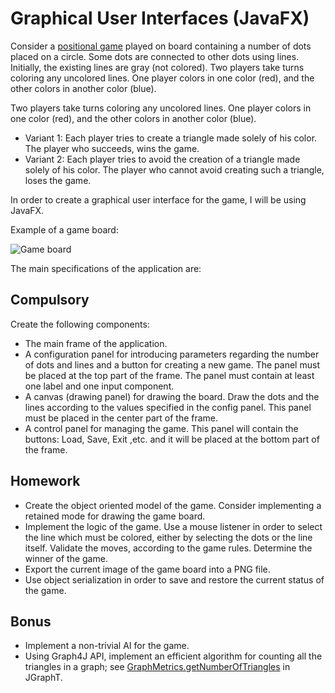 # Graphical User Interfaces (JavaFX)

Consider a [positional game](https://en.wikipedia.org/wiki/Positional_game) played on board containing a number of dots placed on a circle. Some dots are connected to other dots using lines. Initially, the existing lines are gray (not colored).
Two players take turns coloring any uncolored lines. One player colors in one color (red), and the other colors in another color (blue).

Two players take turns coloring any uncolored lines. One player colors in one color (red), and the other colors in another color (blue).
 - Variant 1: Each player tries to create a triangle made solely of his color. The player who succeeds, wins the game.
 - Variant 2: Each player tries to avoid the creation of a triangle made solely of his color. The player who cannot avoid creating such a triangle, loses the game.

In order to create a graphical user interface for the game, I will be using JavaFX.

Example of a game board:

![Game board](https://gcdnb.pbrd.co/images/05ZuK2yeUnMf.png?o=1)

The main specifications of the application are:

## Compulsory 
Create the following components:
 - The main frame of the application.
 - A configuration panel for introducing parameters regarding the number of dots and lines and a button for creating a new game. The panel must be placed at the top part of the frame. The panel must contain at least one label and one input component.
 - A canvas (drawing panel) for drawing the board. Draw the dots and the lines according to the values specified in the config panel. This panel must be placed in the center part of the frame.
 - A control panel for managing the game. This panel will contain the buttons: Load, Save, Exit ,etc. and it will be placed at the bottom part of the frame.

## Homework
 - Create the object oriented model of the game. Consider implementing a retained mode for drawing the game board.
 - Implement the logic of the game. Use a mouse listener in order to select the line which must be colored, either by selecting the dots or the line itself. Validate the moves, according to the game rules. Determine the winner of the game.
 - Export the current image of the game board into a PNG file.
 - Use object serialization in order to save and restore the current status of the game.

## Bonus

 - Implement a non-trivial AI for the game.
 - Using Graph4J API, implement an efficient algorithm for counting all the triangles in a graph; see [GraphMetrics.getNumberOfTriangles](https://github.com/jgrapht/jgrapht/blob/master/jgrapht-core/src/main/java/org/jgrapht/GraphMetrics.java) in JGraphT.
